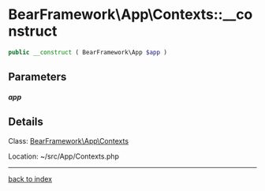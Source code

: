 # BearFramework\App\Contexts::__construct

```php
public __construct ( BearFramework\App $app )
```

## Parameters

##### app

## Details

Class: [BearFramework\App\Contexts](bearframework.app.contexts.class.md)

Location: ~/src/App/Contexts.php

---

[back to index](index.md)

